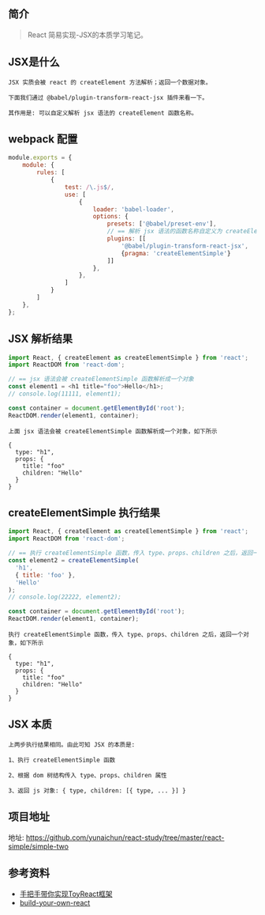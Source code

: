 ## 简介

> React 简易实现-JSX的本质学习笔记。

## JSX是什么

```text
JSX 实质会被 react 的 createElement 方法解析；返回一个数据对象。

下面我们通过 @babel/plugin-transform-react-jsx 插件来看一下。

其作用是: 可以自定义解析 jsx 语法的 createElement 函数名称。
```

## webpack 配置

```js
module.exports = {
    module: {
        rules: [
            {
                test: /\.js$/,
                use: [
                    {
                        loader: 'babel-loader',
                        options: {
                            presets: ['@babel/preset-env'],
                            // == 解析 jsx 语法的函数名称自定义为 createElementSimple
                            plugins: [[
                                '@babel/plugin-transform-react-jsx', 
                                {pragma: 'createElementSimple'}
                            ]]
                        },
                    },
                ]
            }
        ]
    },
};
```

## JSX 解析结果

```js
import React, { createElement as createElementSimple } from 'react';
import ReactDOM from 'react-dom';

// == jsx 语法会被 createElementSimple 函数解析成一个对象
const element1 = <h1 title="foo">Hello</h1>;
// console.log(11111, element1);

const container = document.getElementById('root');
ReactDOM.render(element1, container);
```

```text
上面 jsx 语法会被 createElementSimple 函数解析成一个对象，如下所示

{
  type: "h1",
  props: {
    title: "foo"
    children: "Hello"
  }
}
```

## createElementSimple 执行结果

```js
import React, { createElement as createElementSimple } from 'react';
import ReactDOM from 'react-dom';

// == 执行 createElementSimple 函数，传入 type、props、children 之后，返回一个对象
const element2 = createElementSimple(
  'h1',
  { title: 'foo' },
  'Hello'
);
// console.log(22222, element2);

const container = document.getElementById('root');
ReactDOM.render(element1, container);
```

```text
执行 createElementSimple 函数，传入 type、props、children 之后，返回一个对象，如下所示

{
  type: "h1",
  props: {
    title: "foo"
    children: "Hello"
  }
}
```

## JSX 本质

```text
上两步执行结果相同。由此可知 JSX 的本质是: 

1、执行 createElementSimple 函数

2、根据 dom 树结构传入 type、props、children 属性

3、返回 js 对象: { type, children: [{ type, ... }] }
```

## 项目地址

地址: https://github.com/yunaichun/react-study/tree/master/react-simple/simple-two

## 参考资料

- [手把手带你实现ToyReact框架](https://u.geekbang.org/lesson/50)
- [build-your-own-react](https://pomb.us/build-your-own-react/)
